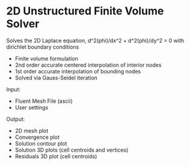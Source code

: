 # 2D Unstructured Finite Volume Solver

Solves the 2D Laplace equation, d^2(phi)/dx^2 + d^2(phi)/dy^2 = 0 with dirichlet boundary conditions

- Finite volume formulation
- 2nd order accurate centered interpolation of interior nodes
- 1st order accurate interpolation of bounding nodes
- Solved via Gauss-Seidel iteration

Input:
- Fluent Mesh File (ascii)
- User settings

Output:
- 2D mesh plot
- Convergence plot
- Solution contour plot
- Solution 3D plots (cell centroids and vertices)
- Residuals 3D plot (cell centroids)

